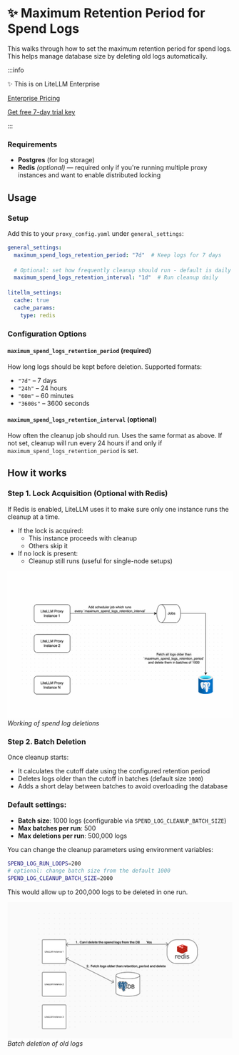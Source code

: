 # ✨ Maximum Retention Period for Spend Logs

This walks through how to set the maximum retention period for spend logs. This helps manage database size by deleting old logs automatically.

:::info

✨ This is on LiteLLM Enterprise

[Enterprise Pricing](https://www.litellm.ai/#pricing)

[Get free 7-day trial key](https://www.litellm.ai/#trial)

:::

### Requirements

- **Postgres** (for log storage)
- **Redis** *(optional)* — required only if you're running multiple proxy instances and want to enable distributed locking

## Usage

### Setup

Add this to your `proxy_config.yaml` under `general_settings`:

```yaml title="proxy_config.yaml"
general_settings:
  maximum_spend_logs_retention_period: "7d"  # Keep logs for 7 days

  # Optional: set how frequently cleanup should run - default is daily
  maximum_spend_logs_retention_interval: "1d"  # Run cleanup daily

litellm_settings:
  cache: true
  cache_params:
    type: redis
```

### Configuration Options

#### `maximum_spend_logs_retention_period` (required)

How long logs should be kept before deletion. Supported formats:

- `"7d"` – 7 days
- `"24h"` – 24 hours
- `"60m"` – 60 minutes
- `"3600s"` – 3600 seconds

#### `maximum_spend_logs_retention_interval` (optional)

How often the cleanup job should run. Uses the same format as above. If not set, cleanup will run every 24 hours if and only if `maximum_spend_logs_retention_period` is set.

## How it works

### Step 1. Lock Acquisition (Optional with Redis)

If Redis is enabled, LiteLLM uses it to make sure only one instance runs the cleanup at a time.

- If the lock is acquired:
  - This instance proceeds with cleanup
  - Others skip it
- If no lock is present:
  - Cleanup still runs (useful for single-node setups)

![Working of spend log deletions](../../img/spend_log_deletion_working.png)  
*Working of spend log deletions*

### Step 2. Batch Deletion

Once cleanup starts:

- It calculates the cutoff date using the configured retention period
- Deletes logs older than the cutoff in batches (default size `1000`)
- Adds a short delay between batches to avoid overloading the database

### Default settings:
- **Batch size**: 1000 logs (configurable via `SPEND_LOG_CLEANUP_BATCH_SIZE`)
- **Max batches per run**: 500
- **Max deletions per run**: 500,000 logs

You can change the cleanup parameters using environment variables:

```bash
SPEND_LOG_RUN_LOOPS=200
# optional: change batch size from the default 1000
SPEND_LOG_CLEANUP_BATCH_SIZE=2000
```

This would allow up to 200,000 logs to be deleted in one run.

![Batch deletion of old logs](../../img/spend_log_deletion_multi_pod.jpg)  
*Batch deletion of old logs*
